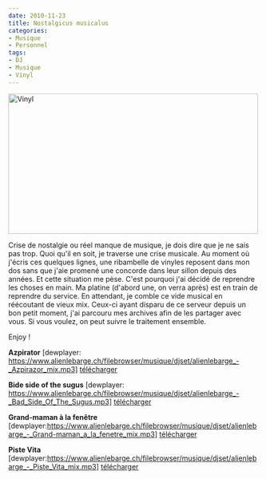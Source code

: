 ```yaml
---
date: 2010-11-23
title: Nostalgicus musicalus
categories:
- Musique
- Personnel
tags:
- DJ
- Musique
- Vinyl
---
```

<a title="Vinyl de alienlebarge, sur Flickr" href="https://www.flickr.com/photos/alienlebarge/3180520996/"><img src="https://farm4.static.flickr.com/3470/3180520996_a011c2bb3e.jpg" alt="Vinyl" width="500" height="281" /></a>

Crise de nostalgie ou réel manque de musique, je dois dire que je ne sais pas trop. Quoi qu'il en soit, je traverse une crise musicale. Au moment où j'écris ces quelques lignes, une ribambelle de vinyles reposent dans mon dos sans que j'aie promené une concorde dans leur sillon depuis des années. Et cette situation me pèse. C'est pourquoi j'ai décidé de reprendre les choses en main. Ma platine (d'abord une, on verra après) est en train de reprendre du service. En attendant, je comble ce vide musical en réécoutant de vieux mix. Ceux-ci ayant disparu de ce serveur depuis un bon petit moment, j'ai parcouru mes archives afin de les partager avec vous. Si vous voulez, on peut suivre le traitement ensemble.

Enjoy !

<!--more-->

<strong>Azpirator</strong>
[dewplayer: https://www.alienlebarge.ch/filebrowser/musique/djset/alienlebarge_-_Azpirazor_mix.mp3]
<a href="https://www.alienlebarge.ch/filebrowser/musique/djset/alienlebarge_-_Azpirazor_mix.mp3">télécharger</a>

<strong>Bide side of the sugus</strong>
[dewplayer: https://www.alienlebarge.ch/filebrowser/musique/djset/alienlebarge_-_Bad_Side_Of_The_Sugus.mp3]
<a href="https://www.alienlebarge.ch/filebrowser/musique/djset/alienlebarge_-_Bad_Side_Of_The_Sugus.mp3">télécharger</a>

<strong>Grand-maman à la fenêtre</strong>
[dewplayer:https://www.alienlebarge.ch/filebrowser/musique/djset/alienlebarge_-_Grand-maman_a_la_fenetre_mix.mp3]
<a href="https://www.alienlebarge.ch/filebrowser/musique/djset/alienlebarge_-_Grand-maman_a_la_fenetre_mix.mp3">télécharger</a>

<strong>Piste Vita</strong>
[dewplayer:https://www.alienlebarge.ch/filebrowser/musique/djset/alienlebarge_-_Piste_Vita_mix.mp3]
<a href="https://www.alienlebarge.ch/filebrowser/musique/djset/alienlebarge_-_Piste_Vita_mix.mp3">télécharger</a>
